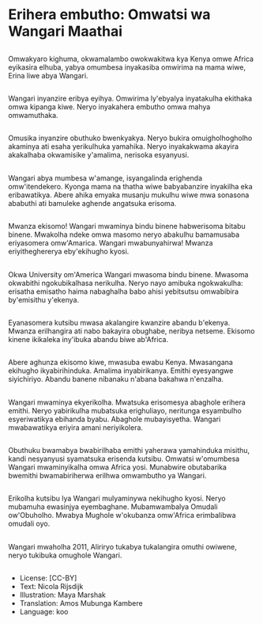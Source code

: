 # Erihera embutho: Omwatsi wa Wangari Maathai

##
Omwakyaro kighuma, okwamalambo owokwakitwa kya Kenya omwe Africa eyikasira elhuba, yabya omumbesa  inyakasiba omwirima na mama wiwe, Erina liwe abya Wangari.

##
Wangari inyanzire eribya eyihya. Omwirima ly'ebyalya inyatakulha ekithaka omwa kipanga kiwe. Neryo inyakahera embutho omwa mahya omwamuthaka.

##
Omusika inyanzire obuthuko bwenkyakya. Neryo bukira omuigholhogholho akaminya ati esaha yerikulhuka yamahika. Neryo inyakakwama akayira akakalhaba okwamisike y'amalima, nerisoka esyanyusi.

##
Wangari abya mumbesa w'amange, isyangalinda erighenda omw'itendekero. Kyonga mama na thatha wiwe babyabanzire inyakilha eka eribawatikya.  Abere ahika emyaka musanju mukulhu wiwe mwa sonasona ababuthi ati bamuleke aghende angatsuka erisoma.

##
Mwanza ekisomo! Wangari mwaminya bindu binene habwerisoma bitabu binene. Mwakolha ndeke omwa masomo neryo abakulhu bamamusaba eriyasomera omw'Amarica.  Wangari mwabunyahirwa! Mwanza eriyitheghererya eby'ekihugho kyosi.

##
Okwa University om'America Wangari mwasoma bindu binene. Mwasoma okwabithi ngokubikalhasa nerikulha. Neryo nayo amibuka ngokwakulha: erisatha emisatho haima nabaghalha babo ahisi yebitsutsu omwabibira by'emisithu y'ekenya.

##
Eyanasomera kutsibu mwasa akalangire kwanzire abandu b'ekenya.  Mwanza erilhangira ati nabo bakayira obughabe, neribya netseme. Ekisomo kinene ikikaleka iny'ibuka abandu biwe ab'Africa.

##
Abere aghunza ekisomo kiwe, mwasuba ewabu Kenya.  Mwasangana ekihugho ikyabirihinduka. Amalima inyabirikanya. Emithi eyesyangwe siyichiriyo.  Abandu banene nibanaku n'abana bakahwa n'enzalha.

##
Wangari mwaminya ekyerikolha.  Mwatsuka erisomesya abaghole erihera emithi.  Neryo yabirikulha mubatsuka erighuliayo, neritunga esyambulho esyeriwatikya ebihanda byabu. Abaghole mubayisyetha.  Wangari mwabawatikya eriyira amani neriyikolera.

##
Obuthuku bwamabya bwabirilhaba emithi yaherawa yamahinduka misithu, kandi nesyanyusi syamatsuka erisenda kutsibu.  Omwatsi w'omumbesa Wangari mwaminyikalha omwa Africa yosi.  Munabwire obutabarika bwemithi bwamabiriherwa erilhwa omwambutho ya Wangari.

##
Erikolha kutsibu lya Wangari mulyaminywa nekihugho kyosi. Neryo mubamuha ewasinjya eyembaghane. Mubamwambalya Omudali ow'Obuholho.  Mwabya Mughole w'okubanza omw'Africa erimbalibwa omudali oyo.

##
Wangari mwaholha 2011, Aliriryo tukabya tukalangira omuthi owiwene, neryo tukibuka omughole Wangari.

##
* License: [CC-BY]
* Text: Nicola Rijsdijk
* Illustration: Maya Marshak
* Translation: Amos Mubunga Kambere
* Language: koo
